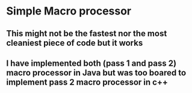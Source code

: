 # Simple Macro processor 

## This might not be the fastest nor the most cleaniest piece of code but it works


## I have implemented both (pass 1 and pass 2) macro processor in Java but was too boared to implement pass 2 macro processor in c++

